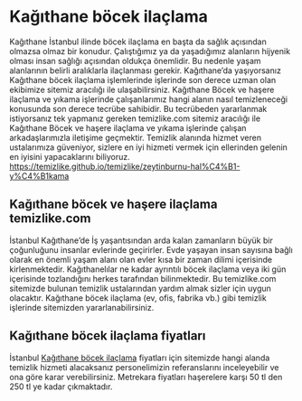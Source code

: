 # Kağıthane böcek ilaçlama 
Kağıthane İstanbul ilinde böcek ilaçlama en başta da sağlık açısından olmazsa olmaz bir konudur. Çalıştığımız ya da yaşadığımız alanların hijyenik olması insan sağlığı açısından oldukça önemlidir. Bu nedenle yaşam alanlarının belirli aralıklarla ilaçlanması gerekir. Kağıthane’da yaşıyorsanız Kağıthane böcek ilaçlama işlemlerinde işlerinde son derece uzman olan ekibimize sitemiz aracılığı ile ulaşabilirsiniz. Kağıthane Böcek ve haşere ilaçlama ve yıkama işlerinde çalışanlarımız hangi alanın nasıl temizleneceği konusunda son derece tecrübe sahibidir. Bu tecrübeden yararlanmak istiyorsanız tek yapmanız gereken temizlike.com sitemiz aracılığı ile Kağıthane Böcek ve haşere ilaçlama ve yıkama işlerinde çalışan arkadaşlarımızla iletişime geçmektir. Temizlik alanında hizmet veren ustalarımıza güveniyor, sizlere en iyi hizmeti vermek için ellerinden gelenin en iyisini yapacaklarını biliyoruz. https://temizlike.github.io/temizlike/zeytinburnu-hal%C4%B1-y%C4%B1kama

## Kağıthane böcek ve haşere ilaçlama temizlike.com

İstanbul Kağıthane’de İş yaşantısından arda kalan zamanların büyük bir çoğunluğunu insanlar evlerinde geçirirler. Evde yaşayan insan sayısına bağlı olarak en önemli yaşam alanı olan evler kısa bir zaman dilimi içerisinde kirlenmektedir. Kağıthanelılar ne kadar ayrıntılı böcek ilaçlama veya iki gün içerisinde tozlandığını herkes tarafından bilinmektedir. Bu temizlike.com sitemizde bulunan temizlik ustalarından yardım almak sizler için uygun olacaktır. Kağıthane böcek ilaçlama (ev, ofis, fabrika vb.) gibi temizlik işlerinde sitemizden yararlanabilirsiniz.

## Kağıthane böcek ilaçlama fiyatları

İstanbul [Kağıthane böcek ilaçlama](https://www.temizlike.com/kagithane/) fiyatları için sitemizde hangi alanda temizlik hizmeti alacaksanız personelimizin referanslarını inceleyebilir ve ona göre karar verebilirsiniz. Metrekara fiyatları haşerelere karşı 50 tl den 250 tl ye kadar çıkmaktadır.
